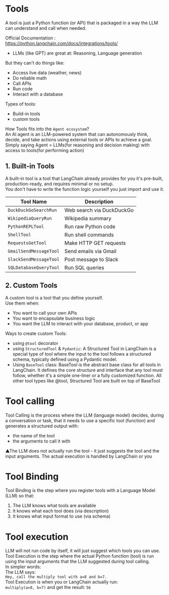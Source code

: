 # Tools
A tool is just a Python function (or API) that is packaged in a way the LLM can understand and call when needed.

Official Documentation : https://python.langchain.com/docs/integrations/tools/ 
- LLMs (like GPT) are great at: Reasoning, Language generation   

But they can't do things like:  
- Access live data (weather, news)
- Do reliable math
- Call APIs
- Run code
- Interact with a database

Types of tools:
- Build-in tools
- custom tools  

How Tools fits into the `Agent ecosystem`?  
An Al agent is an LLM-powered system that can autonomously think, decide, and take actions using external tools or APIs to achieve a goal.
Simply saying Agent = LLMs(for reasoning and decision making) with access to tools(for performing action)

## 1. Built-in Tools
A built-in tool is a tool that LangChain already provides for you it's pre-built, production-ready, and requires minimal or no setup.  
You don't have to write the function logic yourself you just import and use it.  

| Tool Name             | Description                |
| --------------------- | -------------------------- |
| `DuckDuckGoSearchRun`   | Web search via DuckDuckGo  |
| `WikipediaQueryRun`     | Wikipedia summary          |
| `PythonREPLTool`        | Run raw Python code        |
| `ShellTool`             | Run shell commands         |
| `RequestsGetTool`       | Make HTTP GET requests     |
| `GmailSendMessageTool`  | Send emails via Gmail      |
| `SlackSendMessageTool`  | Post message to Slack      |
| `SQLDatabaseQueryTool`  | Run SQL queries            |

## 2. Custom Tools
A custom tool is a tool that you define yourself.  
Use them when:
- You want to call your own APIs
- You want to encapsulate business logic
- You want the LLM to interact with your database, product, or app

Ways to create custom Tools: 
- using `@tool` decorator
- using `StructuredTool` & `Pydantic`:
A Structured Tool in LangChain is a special type of tool where the input to the tool follows a structured schema, typically defined using a Pydantic model.
- Using `BaseTool` class: BaseTool is the abstract base class for all tools in LangChain. It defines the core structure and interface that any tool must follow, whether it's a simple one-liner or a fully customized function.
All other tool types like @tool, Structured Tool are built on top of BaseTool

# Tool calling
Tool Calling is the process where the LLM (language model) decides, during a conversation or task, that it needs to use a specific tool (function) and generates a structured output with:
* the name of the tool
* the arguments to call it with  

▲The LLM does not actually run the tool - it just suggests the tool and the input arguments. The actual execution is handled by LangChain or you

# Tool Binding
Tool Binding is the step where you register tools with a Language Model (LLM) so that:
1. The LLM knows what tools are available
2. It knows what each tool does (via description)
3. It knows what input format to use (via schema)

# Tool execution
LLM will not run code by itself, it will just suggest which tools you can use.  
Tool Execution is the step where the actual Python function (tool) is run using the input arguments that the
LLM suggested during tool calling.  
In simpler words:  
The LLM says:  
`Hey, call the multiply tool with a=8 and b=7.`  
Tool Execution is when you or LangChain actually run:  
`multiply(a=8, b=7)`
and get the result: `56`